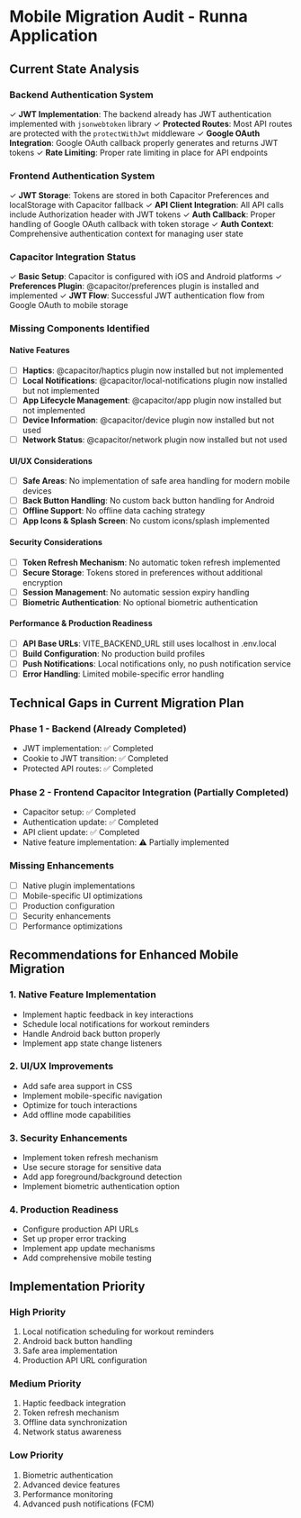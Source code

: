 # Mobile Migration Audit - Runna Application

## Current State Analysis

### Backend Authentication System
✓ **JWT Implementation**: The backend already has JWT authentication implemented with `jsonwebtoken` library
✓ **Protected Routes**: Most API routes are protected with the `protectWithJwt` middleware
✓ **Google OAuth Integration**: Google OAuth callback properly generates and returns JWT tokens
✓ **Rate Limiting**: Proper rate limiting in place for API endpoints

### Frontend Authentication System
✓ **JWT Storage**: Tokens are stored in both Capacitor Preferences and localStorage with Capacitor fallback
✓ **API Client Integration**: All API calls include Authorization header with JWT tokens
✓ **Auth Callback**: Proper handling of Google OAuth callback with token storage
✓ **Auth Context**: Comprehensive authentication context for managing user state

### Capacitor Integration Status
✓ **Basic Setup**: Capacitor is configured with iOS and Android platforms
✓ **Preferences Plugin**: @capacitor/preferences plugin is installed and implemented
✓ **JWT Flow**: Successful JWT authentication flow from Google OAuth to mobile storage

### Missing Components Identified

#### Native Features
- [ ] **Haptics**: @capacitor/haptics plugin now installed but not implemented
- [ ] **Local Notifications**: @capacitor/local-notifications plugin now installed but not implemented
- [ ] **App Lifecycle Management**: @capacitor/app plugin now installed but not implemented
- [ ] **Device Information**: @capacitor/device plugin now installed but not used
- [ ] **Network Status**: @capacitor/network plugin now installed but not used

#### UI/UX Considerations
- [ ] **Safe Areas**: No implementation of safe area handling for modern mobile devices
- [ ] **Back Button Handling**: No custom back button handling for Android
- [ ] **Offline Support**: No offline data caching strategy
- [ ] **App Icons & Splash Screen**: No custom icons/splash implemented

#### Security Considerations
- [ ] **Token Refresh Mechanism**: No automatic token refresh implemented
- [ ] **Secure Storage**: Tokens stored in preferences without additional encryption
- [ ] **Session Management**: No automatic session expiry handling
- [ ] **Biometric Authentication**: No optional biometric authentication

#### Performance & Production Readiness
- [ ] **API Base URLs**: VITE_BACKEND_URL still uses localhost in .env.local
- [ ] **Build Configuration**: No production build profiles
- [ ] **Push Notifications**: Local notifications only, no push notification service
- [ ] **Error Handling**: Limited mobile-specific error handling

## Technical Gaps in Current Migration Plan

### Phase 1 - Backend (Already Completed)
- JWT implementation: ✅ Completed
- Cookie to JWT transition: ✅ Completed
- Protected API routes: ✅ Completed

### Phase 2 - Frontend Capacitor Integration (Partially Completed)
- Capacitor setup: ✅ Completed
- Authentication update: ✅ Completed
- API client update: ✅ Completed
- Native feature implementation: ⚠️ Partially implemented

### Missing Enhancements
- [ ] Native plugin implementations
- [ ] Mobile-specific UI optimizations
- [ ] Production configuration
- [ ] Security enhancements
- [ ] Performance optimizations

## Recommendations for Enhanced Mobile Migration

### 1. Native Feature Implementation
- Implement haptic feedback in key interactions
- Schedule local notifications for workout reminders
- Handle Android back button properly
- Implement app state change listeners

### 2. UI/UX Improvements
- Add safe area support in CSS
- Implement mobile-specific navigation
- Optimize for touch interactions
- Add offline mode capabilities

### 3. Security Enhancements
- Implement token refresh mechanism
- Use secure storage for sensitive data
- Add app foreground/background detection
- Implement biometric authentication option

### 4. Production Readiness
- Configure production API URLs
- Set up proper error tracking
- Implement app update mechanisms
- Add comprehensive mobile testing

## Implementation Priority

### High Priority
1. Local notification scheduling for workout reminders
2. Android back button handling
3. Safe area implementation
4. Production API URL configuration

### Medium Priority
1. Haptic feedback integration
2. Token refresh mechanism
3. Offline data synchronization
4. Network status awareness

### Low Priority
1. Biometric authentication
2. Advanced device features
3. Performance monitoring
4. Advanced push notifications (FCM)